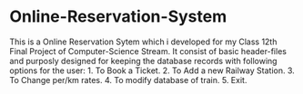 # Online-Reservation-System
This is a Online Reservation Sytem which i developed for my Class 12th Final Project of Computer-Science Stream. It consist of basic header-files and purposly designed for keeping the database records with following options for the user: 1. To Book a Ticket.  2. To Add a new Railway Station.  3. To Change per/km rates.  4. To modify database of train.  5. Exit.
